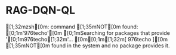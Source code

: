# RAG-DQN-QL
[1;32mzsh[0m: command [1;35mNOT[0m found: [0;1m'976techo'[0m
[0;1mSearching for packages that provide '[0;1m976techo[1;32m'...
[0m[0;1m[1;32m[ 976techo ][0m [1;35mNOT[0m found in the system and no package provides it.
